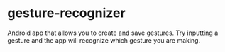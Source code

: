 # gesture-recognizer
Android app that allows you to create and save gestures. Try inputting a gesture and the app will recognize which gesture you are making.
